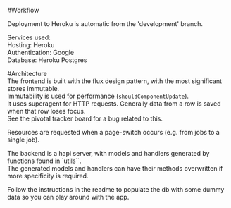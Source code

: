#Workflow

Deployment to Heroku is automatic from the 'development' branch.

Services used:  
Hosting: Heroku  
Authentication: Google  
Database: Heroku Postgres  


#Architecture  
The frontend is built with the flux design pattern, with the most significant stores immutable.  
Immutability is used for performance (`shouldComponentUpdate`).  
It uses superagent for HTTP requests. Generally data from a row is saved when that row loses focus.  
See the pivotal tracker board for a bug related to this.    

Resources are requested when a page-switch occurs (e.g. from jobs to a single job).

The backend is a hapi server, with models and handlers generated by functions found in `utils``.   
The generated models and handlers can have their methods overwritten if more specificity is required.    

Follow the instructions in the readme to populate the db with some dummy data so you can play around with the app.  
